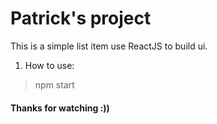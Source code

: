 # Patrick's project
This is a simple list item use ReactJS to build ui.
1. How to use:
> npm start
#### Thanks for watching :))